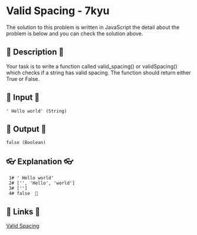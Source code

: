 # Valid Spacing - 7kyu

The solution to this problem is written in JavaScript the detail about the problem is below and you can check the solution above.

## 💬 Description 💬

Your task is to write a function called valid_spacing() or validSpacing() which checks if a string has valid spacing. The function should return either True or False.

## 🥚 Input 🥚

```
' Hello world' (String)
```

## 🐣 Output 🐣

```
false (Boolean)
```

## 👓 Explanation 👓

```
 1# ' Hello world'
 2# ['', 'Hello', 'world']
 3# ['']
 4# false  🎉
```

## 🔗 Links 🔗

[Valid Spacing](https://www.codewars.com/kata/5f77d62851f6bc0033616bd8)
